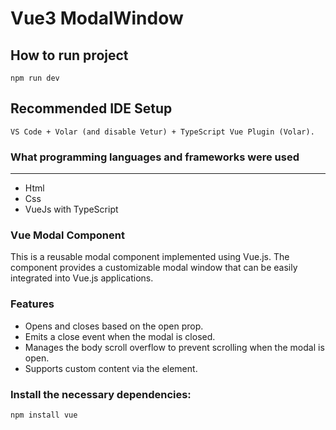 # Vue3 ModalWindow

## How to run project
``` npm run dev ``` <br>

## Recommended IDE Setup
```
VS Code + Volar (and disable Vetur) + TypeScript Vue Plugin (Volar).
```

### What programming languages and frameworks were used
<hr>

- Html
- Css
- VueJs with TypeScript

### Vue Modal Component
This is a reusable modal component implemented using Vue.js. The component provides a customizable modal window that can be easily integrated into Vue.js applications.

### Features
- Opens and closes based on the open prop.
- Emits a close event when the modal is closed.
- Manages the body scroll overflow to prevent scrolling when the modal is open.
- Supports custom content via the <slot> element.

### Install the necessary dependencies:
``` npm install vue ``` <br>


